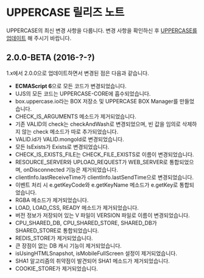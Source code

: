 # UPPERCASE 릴리즈 노트
UPPERCASE의 최신 변경 사항을 다룹니다. 변경 사항을 확인하신 후 [UPPERCASE를 업데이트](INSTALL.md#업데이트) 해 주시기 바랍니다.

## 2.0.0-BETA (2016-?-?)
1.x에서 2.0.0으로 업데이트하면서 변경된 점은 다음과 같습니다.
- **ECMAScript 6**으로 모든 코드가 변경되었습니다.
- UJS의 모든 코드는 UPPERCASE-CORE에 흡수되었습니다.
- box.uppercase.io라는 BOX 저장소 및 UPPERCASE BOX Manager를 만들었습니다.
- CHECK_IS_ARGUMENTS 메소드가 제거되었습니다.
- 기존 VALID의 check는 checkAndWash로 변경되었으며, 빈 값을 임의로 삭제하지 않는 check 메소드가 따로 추가되었습니다.
- VALID.id가 VALID.mongoId로 변경되었습니다.
- 모든 IsExists가 Exists로 변경되었습니다.
- CHECK_IS_EXISTS_FILE는 CHECK_FILE_EXISTS로 이름이 변경되었습니다.
- RESOURCE_SERVER와 UPLOAD_REQUEST가 WEB_SERVER로 통합되었으며, onDisconnected 기능은 제거되었습니다.
- clientInfo.lastReceiveTime가 clientInfo.lastSendTime으로 변경되었습니다.
- 이벤트 처리 시 e.getKeyCode와 e.getKeyName 메소드가 e.getKey로 통합되었습니다.
- RGBA 메소드가 제거되었습니다.
- LOAD, LOAD_CSS, READY 메소드가 제거되었습니다.
- 버전 정보가 저장되어 있는 V 파일이 VERSION 파일로 이름이 변경되었습니다.
- CPU_SHARED_DB, CPU_SHARED_STORE, SHARED_DB가 SHARED_STORE로 통합되었습니다.
- REDIS_STORE가 제거되었습니다.
- 큰 장점이 없는 DB 캐시 기능이 제거되었습니다.
- isUsingHTMLSnapshot, isMobileFullScreen 설정이 제거되었습니다.
- SHA1 알고리즘의 취약점이 발견되어 SHA1 메소드가 제거되었습니다.
- COOKIE_STORE가 제거되었습니다.